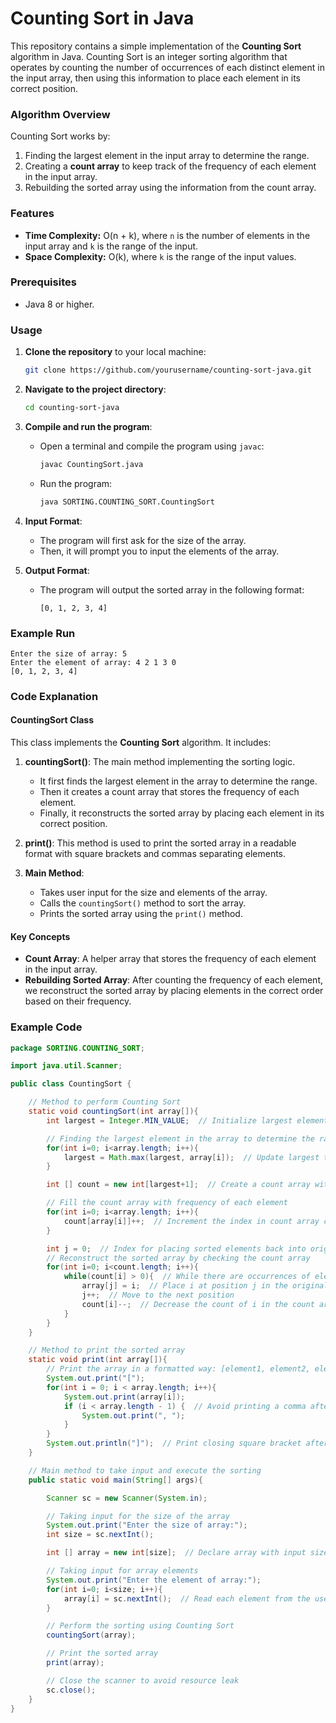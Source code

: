# Counting Sort in Java

This repository contains a simple implementation of the **Counting Sort** algorithm in Java. Counting Sort is an integer sorting algorithm that operates by counting the number of occurrences of each distinct element in the input array, then using this information to place each element in its correct position.

### Algorithm Overview

Counting Sort works by:

1. Finding the largest element in the input array to determine the range.
2. Creating a **count array** to keep track of the frequency of each element in the input array.
3. Rebuilding the sorted array using the information from the count array.

### Features

- **Time Complexity:** O(n + k), where `n` is the number of elements in the input array and `k` is the range of the input.
- **Space Complexity:** O(k), where `k` is the range of the input values.

### Prerequisites

- Java 8 or higher.

### Usage

1. **Clone the repository** to your local machine:

   ```bash
   git clone https://github.com/yourusername/counting-sort-java.git
   ```

2. **Navigate to the project directory**:

   ```bash
   cd counting-sort-java
   ```

3. **Compile and run the program**:

   - Open a terminal and compile the program using `javac`:
     ```bash
     javac CountingSort.java
     ```
   - Run the program:
     ```bash
     java SORTING.COUNTING_SORT.CountingSort
     ```

4. **Input Format**:

   - The program will first ask for the size of the array.
   - Then, it will prompt you to input the elements of the array.

5. **Output Format**:
   - The program will output the sorted array in the following format:
     ```
     [0, 1, 2, 3, 4]
     ```

### Example Run

```
Enter the size of array: 5
Enter the element of array: 4 2 1 3 0
[0, 1, 2, 3, 4]
```

### Code Explanation

#### CountingSort Class

This class implements the **Counting Sort** algorithm. It includes:

1. **countingSort()**: The main method implementing the sorting logic.

   - It first finds the largest element in the array to determine the range.
   - Then it creates a count array that stores the frequency of each element.
   - Finally, it reconstructs the sorted array by placing each element in its correct position.

2. **print()**: This method is used to print the sorted array in a readable format with square brackets and commas separating elements.

3. **Main Method**:
   - Takes user input for the size and elements of the array.
   - Calls the `countingSort()` method to sort the array.
   - Prints the sorted array using the `print()` method.

#### Key Concepts

- **Count Array**: A helper array that stores the frequency of each element in the input array.
- **Rebuilding Sorted Array**: After counting the frequency of each element, we reconstruct the sorted array by placing elements in the correct order based on their frequency.

### Example Code

```java
package SORTING.COUNTING_SORT;

import java.util.Scanner;

public class CountingSort {

    // Method to perform Counting Sort
    static void countingSort(int array[]){
        int largest = Integer.MIN_VALUE;  // Initialize largest element as the smallest possible value

        // Finding the largest element in the array to determine the range
        for(int i=0; i<array.length; i++){
            largest = Math.max(largest, array[i]);  // Update largest to be the maximum of current largest and current array element
        }

        int [] count = new int[largest+1];  // Create a count array with size equal to largest element + 1 (for zero-based indexing)

        // Fill the count array with frequency of each element
        for(int i=0; i<array.length; i++){
            count[array[i]]++;  // Increment the index in count array corresponding to the value in array
        }

        int j = 0;  // Index for placing sorted elements back into original array
        // Reconstruct the sorted array by checking the count array
        for(int i=0; i<count.length; i++){
            while(count[i] > 0){  // While there are occurrences of element i
                array[j] = i;  // Place i at position j in the original array
                j++;  // Move to the next position
                count[i]--;  // Decrease the count of i in the count array
            }
        }
    }

    // Method to print the sorted array
    static void print(int array[]){
        // Print the array in a formatted way: [element1, element2, element3, ...]
        System.out.print("[");
        for(int i = 0; i < array.length; i++){
            System.out.print(array[i]);
            if (i < array.length - 1) {  // Avoid printing a comma after the last element
                System.out.print(", ");
            }
        }
        System.out.println("]");  // Print closing square bracket after the array
    }

    // Main method to take input and execute the sorting
    public static void main(String[] args){

        Scanner sc = new Scanner(System.in);

        // Taking input for the size of the array
        System.out.print("Enter the size of array:");
        int size = sc.nextInt();

        int [] array = new int[size];  // Declare array with input size

        // Taking input for array elements
        System.out.print("Enter the element of array:");
        for(int i=0; i<size; i++){
            array[i] = sc.nextInt();  // Read each element from the user
        }

        // Perform the sorting using Counting Sort
        countingSort(array);

        // Print the sorted array
        print(array);

        // Close the scanner to avoid resource leak
        sc.close();
    }
}
```
